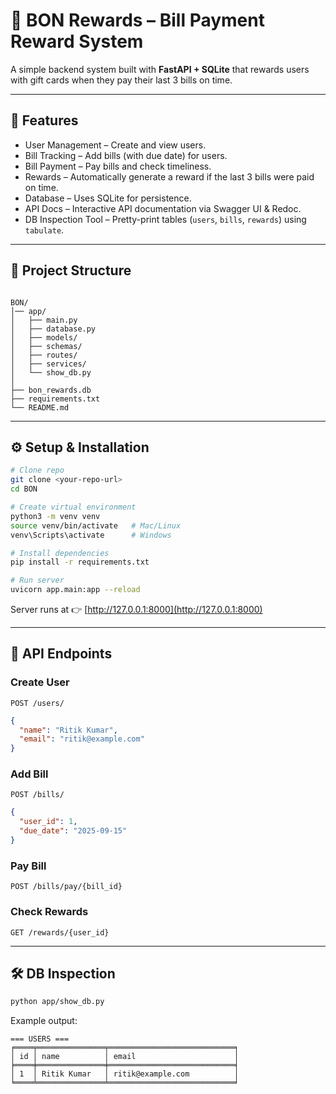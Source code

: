 # 🎁 BON Rewards – Bill Payment Reward System

A simple backend system built with **FastAPI + SQLite** that rewards users with gift cards when they pay their last 3 bills on time.  

---

## 🚀 Features
- User Management – Create and view users.  
- Bill Tracking – Add bills (with due date) for users.  
- Bill Payment – Pay bills and check timeliness.  
- Rewards – Automatically generate a reward if the last 3 bills were paid on time.  
- Database – Uses SQLite for persistence.  
- API Docs – Interactive API documentation via Swagger UI & Redoc.  
- DB Inspection Tool – Pretty-print tables (`users`, `bills`, `rewards`) using `tabulate`.  

---

## 📂 Project Structure
```

BON/
│── app/
│   ├── main.py
│   ├── database.py
│   ├── models/
│   ├── schemas/
│   ├── routes/
│   ├── services/
│   └── show_db.py
│
├── bon_rewards.db
├── requirements.txt
└── README.md

````

---

## ⚙️ Setup & Installation

```bash
# Clone repo
git clone <your-repo-url>
cd BON

# Create virtual environment
python3 -m venv venv
source venv/bin/activate   # Mac/Linux
venv\Scripts\activate      # Windows

# Install dependencies
pip install -r requirements.txt

# Run server
uvicorn app.main:app --reload
````

Server runs at 👉 [http://127.0.0.1:8000](http://127.0.0.1:8000)

---

## 📖 API Endpoints

### Create User

```http
POST /users/
```

```json
{
  "name": "Ritik Kumar",
  "email": "ritik@example.com"
}
```

### Add Bill

```http
POST /bills/
```

```json
{
  "user_id": 1,
  "due_date": "2025-09-15"
}
```

### Pay Bill

```http
POST /bills/pay/{bill_id}
```

### Check Rewards

```http
GET /rewards/{user_id}
```

---

## 🛠️ DB Inspection

```bash
python app/show_db.py
```

Example output:

```
=== USERS ===
╒════╤═══════════════╤════════════════════════════╕
│ id │ name          │ email                      │
╞════╪═══════════════╪════════════════════════════╡
│ 1  │ Ritik Kumar   │ ritik@example.com          │
╘════╧═══════════════╧════════════════════════════╛
```

